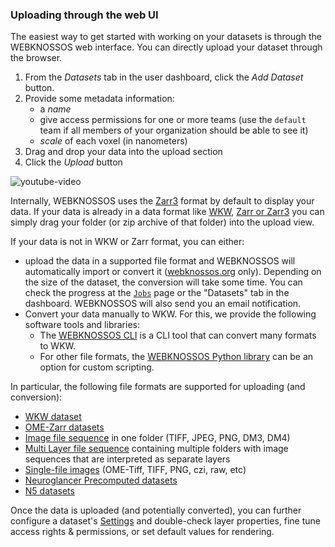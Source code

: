 ### Uploading through the web UI
The easiest way to get started with working on your datasets is through the WEBKNOSSOS web interface. You can directly upload your dataset through the browser.

1. From the *Datasets* tab in the user dashboard, click the *Add Dataset* button.
2. Provide some metadata information:  
    - a *name* 
    - give access permissions for one or more teams (use the `default` team if all members of your organization should be able to see it)
    - *scale* of each voxel (in nanometers)
3. Drag and drop your data into the upload section
4. Click the *Upload* button

![youtube-video](https://www.youtube.com/embed/ZvUJrv86w8w?start=17)

Internally, WEBKNOSSOS uses the [Zarr3](./zarr.md) format by default to display your data.
If your data is already in a data format like [WKW](./wkw.md), [Zarr or Zarr3](./zarr.md) you can simply drag your folder (or zip archive of that folder) into the upload view.

If your data is not in WKW or Zarr format, you can either:

- upload the data in a supported file format and WEBKNOSSOS will automatically import or convert it ([webknossos.org](https://webknossos.org) only). 
Depending on the size of the dataset, the conversion will take some time. 
You can check the progress at the [`Jobs`](../automation/jobs.md) page or the "Datasets" tab in the dashboard.
WEBKNOSSOS will also send you an email notification.
- Convert your data manually to WKW. For this, we provide the following software tools and libraries:
    - The [WEBKNOSSOS CLI](https://docs.webknossos.org/cli) is a CLI tool that can convert many formats to WKW. 
    - For other file formats, the [WEBKNOSSOS Python library](https://docs.webknossos.org/webknossos-py/index.html) can be an option for custom scripting.

In particular, the following file formats are supported for uploading (and conversion):

- [WKW dataset](./wkw.md)
- [OME-Zarr datasets](./zarr.md)
- [Image file sequence](./image_stacks.md#single-layer-image-file-sequence) in one folder (TIFF, JPEG, PNG, DM3, DM4)
- [Multi Layer file sequence](./image_stacks.md#multi-layer-image-file-sequence) containing multiple folders with image sequences that are interpreted as separate layers
- [Single-file images](./image_stacks.md#single-file-images) (OME-Tiff, TIFF, PNG, czi, raw, etc)
- [Neuroglancer Precomputed datasets](./neuroglancer_precomputed.md)
- [N5 datasets](./n5.md)

Once the data is uploaded (and potentially converted), you can further configure a dataset's [Settings](../datasets/settings.md) and double-check layer properties, fine tune access rights & permissions, or set default values for rendering.